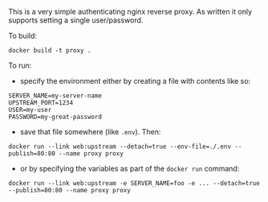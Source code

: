This is a very simple authenticating nginx reverse proxy. As written it only supports setting a single user/password.

To build:

```
docker build -t proxy .
```

To run:

- specify the environment either by creating a file with contents like so:

```
SERVER_NAME=my-server-name
UPSTREAM_PORT=1234
USER=my-user
PASSWORD=my-great-password
```

- save that file somewhere (like `.env`). Then:

```
docker run --link web:upstream --detach=true --env-file=./.env --publish=80:80 --name proxy proxy
```

- or by specifying the variables as part of the `docker run` command:

```
docker run --link web:upstream -e SERVER_NAME=foo -e ... --detach=true --publish=80:80 --name proxy proxy
```
